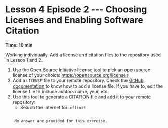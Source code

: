 
# Lesson 4 Episode 2 --- Choosing Licenses and Enabling Software Citation
**Time: 10 min**

Working individually. Add a license and citation files to the repository used in Lesson 1 and 2.
1. Use the Open Source Initiative license tool to pick an open source license of your choice: https://opensource.org/licenses
1. Add a `LICENSE` file to your remote repository. Check the [GitHub documentation](https://docs.github.com/en/communities/setting-up-your-project-for-healthy-contributions/adding-a-license-to-a-repository) to know how to add a license file. If you have to, edit the license file to include auhtors name, year, etc.
2. Use this tool to generate a CITATION  file and add it to your remote repository: 
    - Search the Internet for: `cffinit` 

```{dropdown} Answers

    No answer are provided for this exercise.

```